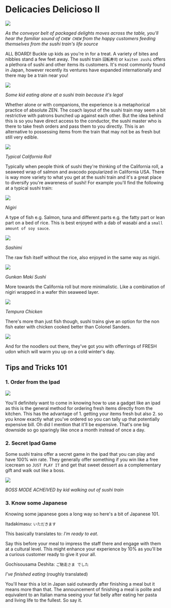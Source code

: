 # Delicacies Delicioso II

<img src="https://whatsonblog.melbourne.vic.gov.au/wp-content/uploads/2019/08/IMG_0958.jpg"/>

*As the conveyor belt of packaged delights moves across the table, you'll hear the familiar sound of `CHEW CHEW` from the happy customers feeding themselves from the sushi train's life source*

ALL BOARD! Buckle up kids as you're in for a treat. A variety of bites and nibbles stand a few feet away. The sushi train `回転寿司` or `kaiten zushi` offers a plethora of sushi and other items its customers. It's most commonly found in Japan, however recently its ventures have expanded internationally and there may be a train near you!

<img src="https://www.weekendnotes.com/im/000/08/hero-sushi-canberra-act-sushi-sushi-train-restuara21.jpg"/>

*Some kid eating alone at a sushi train because it's legal*

Whether alone or with companions, the experience is a metaphorical practice of absolute ZEN. The coach layout of the sushi train may seem a bit restrictive with patrons bunched up against each other. But the idea behind this is so you have direct access to the conductor, the sushi master who is there to take fresh orders and pass them to you directly. This is an alternative to possessing items from the train that may not be as fresh but still very edible.

<img src="https://www.wholesomeyum.com/wp-content/uploads/2017/10/wholesomeyum-keto-low-carb-sushi-rolls-recipe-without-rice-healthy-5-ingredients-2.jpg"/>

*Typical California Roll*

Typically when people think of sushi they're thinking of the California roll, a seaweed wrap of salmon and avacodo popularized in California USA. There is way more variety to what you get at the sushi train and it's a great place to diversify you're awareness of sushi! For example you'll find the following at a typical sushi train:

<img src="https://cdn.tasteatlas.com/images/dishes/7ff89cab5d8a436c8612e86980fea3ff.jpg?w=600&h=450"/>

*Nigiri*

A type of fish e.g. Salmon, tuna and different parts e.g. the fatty part or lean part on a bed of rice. This is best enjoyed with a dab of wasabi and a `small amount of soy sauce`. 

<img src="https://images.immediate.co.uk/production/volatile/sites/30/2020/02/sashimi-c123df7.jpg?quality=90&resize=960,872"/>

*Sashimi*

The raw fish itself without the rice, also enjoyed in the same way as nigiri.


<img src="https://cookingwithdog.com/wp-content/uploads/2019/09/gunkanmaki-00.jpg"/>

*Gunkan Maki Sushi*

More towards the California roll but more minimalistic. Like a combination of nigiri wrapped in a wafer thin seaweed layer.

<img src="https://getoutwithkids.com.au/wp-content/uploads/2019/09/Sushi-Train-6.jpg"/>

*Tempura Chicken*

There's more than just fish though, sushi trains give an option for the non fish eater with chicken cooked better than Colonel Sanders.

<img src="https://www.justonecookbook.com/wp-content/uploads/2015/11/Niku-Udon-500x375.jpg"/>

And for the noodlers out there, they've got you with offerrings of FRESH udon which will warm you up on a cold winter's day.

## Tips and Tricks 101

### 1. Order from the Ipad

<img src="https://media-cdn.tripadvisor.com/media/photo-s/14/eb/f3/5d/ipad-ordering-system.jpg"/>

You'll definitely want to come in knowing how to use a gadget like an ipad as this is the general method for ordering fresh items directly from the kitchen. This has the advantage of 1. getting your items fresh but also 2. so you know exactly what you've ordered so you can tally up that potentially expensive bill. Oh did I mention that it'll be expensive. That's one big downside so go sparingly like once a month instead of once a day. 

### 2. Secret Ipad Game

Some sushi trains offer a secret game in the ipad that you can play and have 100% win rate. They generally offer something if you win like a free icecream so `JUST PLAY IT` and get that sweet dessert as a complementary gift and walk out like a boss. 

<img src="https://i.pinimg.com/originals/ee/09/c2/ee09c231e6e7bb2abee30cd200fc2972.jpg"/>

*BOSS MODE ACHEIVED by kid walking out of sushi train*

### 3. Know some Japanese

Knowing some japanese goes a long way so here's a bit of Japanese 101.

Itadakimasu: `いただきます`

This basically translates to: *I'm ready to eat*.

Say this before your meal to impress the staff there and engage with them at a cultural level. This might enhance your experience by 10% as you'll be a curious customer ready to give it your all. 

Gochisousama Deshita: `ご馳走さま でした`

*I've finished eating*  (roughly translated)

You'll hear this a lot in Japan said outwardly after finishing a meal but it means more than that. The announcement of finishing a meal is polite and equivalent to an Italian mama seeing your fat belly after eating her pasta and living life to the fullest. So say it.

